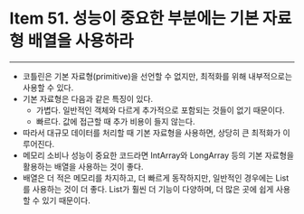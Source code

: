 # Item 51. 성능이 중요한 부분에는 기본 자료형 배열을 사용하라

- - -

* 코틀린은 기본 자료형(primitive)을 선언할 수 없지만, 최적화를 위해 내부적으로는 사용할 수 있다.
* 기본 자료형은 다음과 같은 특징이 있다.
  * 가볍다. 일반적인 객체와 다르게 추가적으로 포함되는 것들이 없기 때문이다.
  * 빠르다. 값에 접근할 때 추가 비용이 들지 않는다.
* 따라서 대규모 데이터를 처리할 때 기본 자료형을 사용하면, 상당히 큰 최적화가 이루어진다.
* 메모리 소비나 성능이 중요한 코드라면 IntArray와 LongArray 등의 기본 자료형을 활용하는 배열을 사용하는 것이 좋다.
* 배열은 더 적은 메모리를 차지하고, 더 빠르게 동작하지만, 일반적인 경우에는 List를 사용하는 것이 더 좋다. List가 훨씬 더 기능이 다양하며, 더 많은 곳에 쉽게 사용할 수 있기 때문이다.
